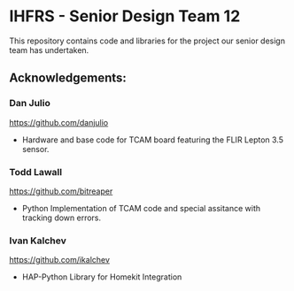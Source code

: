# IHFRS - Senior Design Team 12

This repository contains code and libraries for the project our senior design team has undertaken.

## Acknowledgements:
### Dan Julio
https://github.com/danjulio
* Hardware and base code for TCAM board featuring the FLIR Lepton 3.5 sensor.


### Todd Lawall
https://github.com/bitreaper
* Python Implementation of TCAM code and special assitance with tracking down errors.

### Ivan Kalchev
https://github.com/ikalchev
* HAP-Python Library for Homekit Integration


